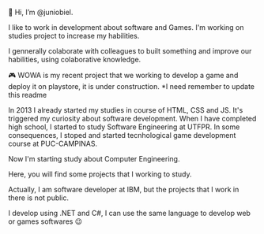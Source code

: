 👋 Hi, I’m @juniobiel.

I like to work in development about software and Games. I'm working on studies project to increase my habilities.

I gennerally colaborate with colleagues to built something and improve our habilities, using colaborative knowledge.

🎮 WOWA is my recent project that we working to develop a game and deploy it on playstore, it is under construction. *I need remember to update this readme

In 2013 I already started my studies in course of HTML, CSS and JS. It's triggered my curiosity about software development. When I have completed high school, I started to study Software Engineering at UTFPR. In some consequences, I stoped and started tecnhological game development course at PUC-CAMPINAS.

Now I'm starting study about Computer Engineering.

Here, you will find some projects that I working to study.

Actually, I am software developer at IBM, but the projects that I work in there is not public.

I develop using .NET and C#, I can use the same language to develop web or games softwares 😉
